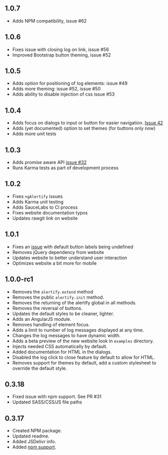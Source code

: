 ## 1.0.7

  - Adds NPM compatibility, issue #62

## 1.0.6

  - Fixes issue with closing log on link, issue #56
  - Improved Bootstrap button theming, issue #52

## 1.0.5

  - Adds option for positioning of log elements: issue #49
  - Adds more theming: issue #52, issue #50
  - Adds ability to disable injection of css issue #53

## 1.0.4

  - Adds focus on dialogs to input or button for easier navigation. [Issue 42](https://github.com/alertifyjs/alertify.js/issues/42)
  - Adds (yet documented) option to set themes (for buttons only now)
  - Adds more unit tests

## 1.0.3

  - Adds promise aware API [issue #32](https://github.com/alertifyjs/alertify.js/issues/32)
  - Runs Karma tests as part of development process

## 1.0.2

  - Fixes `ngAlertify` issues
  - Adds Karma unit testing
  - Adds SauceLabs to CI process
  - Fixes website documentation typos
  - Updates rawgit link on website

## 1.0.1

  - Fixes an [issue](https://github.com/alertifyjs/alertify.js/issues/40) with default button labels being undefined
  - Removes jQuery dependency from website
  - Updates website to better understand user interaction
  - Optimizes website a bit more for mobile

## 1.0.0-rc1

  - Removes the `alertify.extend` method
  - Removes the public `alertify.init` method.
  - Removes the returning of the alertify global in all methods.
  - Removes the reversal of buttons.
  - Updates the default styles to be cleaner, lighter.
  - Adds an AngularJS module.
  - Removes handling of element focus.
  - Adds a limit to number of log messages displayed at any time.
  - Changes the log messages to have dynamic width.
  - Adds a beta preview of the new website look in `examples` directory.
  - Injects needed CSS automatically by default.
  - Added documentation for HTML in the dialogs.
  - Disabled the log click to close feature by default to allow for HTML.
  - Removes support for themes by default, add a custom stylesheet to override
  the default style.

## 0.3.18

  - Fixed issue with npm support. See PR #31
  - Updated SASS/CSS/JS file paths

## 0.3.17

  - Created NPM package.
  - Updated readme.
  - Added JSDelivr info.
  - Added [npm support](https://github.com/alertifyjs/alertify.js/pull/26).
